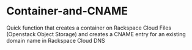 Container-and-CNAME
===================

Quick function that creates a container on Rackspace Cloud Files (Openstack Object Storage) and creates a CNAME entry for an existing domain name in Rackspace Cloud DNS
